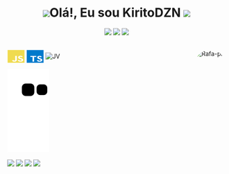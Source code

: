 <h1 align="center"><img src="https://i.pinimg.com/originals/c0/12/dd/c012dd6e30c2d6a9925a69af3891960d.gif" width="100">Olá!, Eu sou KiritoDZN <img src="https://images-wixmp-ed30a86b8c4ca887773594c2.wixmp.com/f/71c7fb95-772a-441a-9b15-1a4b34170e8d/d4vo596-89b7b7e1-237f-4070-8eb2-114c4a4441e8.gif?token=eyJ0eXAiOiJKV1QiLCJhbGciOiJIUzI1NiJ9.eyJzdWIiOiJ1cm46YXBwOjdlMGQxODg5ODIyNjQzNzNhNWYwZDQxNWVhMGQyNmUwIiwiaXNzIjoidXJuOmFwcDo3ZTBkMTg4OTgyMjY0MzczYTVmMGQ0MTVlYTBkMjZlMCIsIm9iaiI6W1t7InBhdGgiOiJcL2ZcLzcxYzdmYjk1LTc3MmEtNDQxYS05YjE1LTFhNGIzNDE3MGU4ZFwvZDR2bzU5Ni04OWI3YjdlMS0yMzdmLTQwNzAtOGViMi0xMTRjNGE0NDQxZTguZ2lmIn1dXSwiYXVkIjpbInVybjpzZXJ2aWNlOmZpbGUuZG93bmxvYWQiXX0.9fsh3Ev_c8zombRLDEY6iyNIYWrvWyPDgXup63A2Blk" width="100"></h1>


</p>
<p align="center">
    <img
        width="49%"
        src="https://github-readme-stats.vercel.app/api?username=kitoamv&theme=radical&include_all_commits=true&count_private=true"
    />
    <img
        width="49%"
        src="https://github-readme-streak-stats.herokuapp.com/?user=kitoamv&theme=radical"
    />
    <img
        width="49%"
        src="https://github-readme-stats.vercel.app/api/top-langs?username=kitoamv&layout=compact&theme=radical&hide=batchfile,php,shell"
    />
</p>

</div>
<div style="display: inline_block"><br>
  <img align="center" alt="JS" height="30" width="40" src="https://raw.githubusercontent.com/devicons/devicon/master/icons/javascript/javascript-plain.svg">
  <img align="center" alt="TS" height="30" width="40" src="https://raw.githubusercontent.com/devicons/devicon/master/icons/typescript/typescript-plain.svg">
  <img align="center" alt="JV" height="30" width="30" src="https://miro.medium.com/max/300/1*LXRfVdPeqTgnul2w7yJK3Q.jpeg">
  <img align="right" alt="Rafa-pic" height="150" style="border-radius:50px;" src="https://avatars.githubusercontent.com/u/49178238?v=4">
</div>

![Snake animation](https://github.com/rafaballerini/rafaballerini/blob/output/github-contribution-grid-snake.svg)

<div> 
  <a href="https://www.youtube.com/channel/UCk-rTuShTk5JjmltAQgpepw" target="_blank"><img src="https://img.shields.io/badge/YouTube-FF0000?style=for-the-badge&logo=youtube&logoColor=white" target="_blank"></a>
  <a href="https://www.instagram.com/kirito_kats/?theme=dark" target="_blank"><img src="https://img.shields.io/badge/-Instagram-%23E4405F?style=for-the-badge&logo=instagram&logoColor=white" target="_blank"></a>
 	<a href="https://www.twitch.tv/kiritodzn" target="_blank"><img src="https://img.shields.io/badge/Twitch-9146FF?style=for-the-badge&logo=twitch&logoColor=white" target="_blank"></a>
 <a href="https://discord.gg/zgKBAx8xsd" target="_blank"><img src="https://img.shields.io/badge/Discord-7289DA?style=for-the-badge&logo=discord&logoColor=white" target="_blank"></a> 
<div> 
